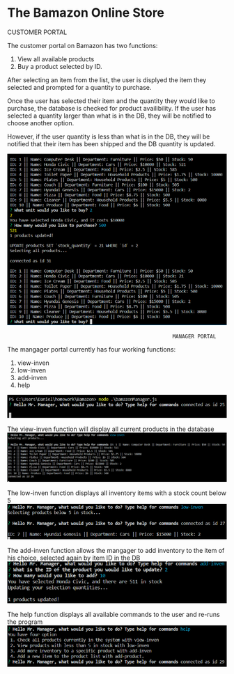 

The Bamazon Online Store
=======================================================================================================================================
CUSTOMER PORTAL

The customer portal on Bamazon has two functions:
1. View all available products
2. Buy a product selected by ID.




After selecting an item from the list, the user is displyed the item they selected and prompted for a quantity to purchase.



Once the user has selected their item and the quantity they would like to purchase, the database is checked for product availibility.
If the user has selected a quantity larger than what is in the DB, they will be notified to choose another option.

However, if the user quantity is less than what is in the DB, they will be notified that their item has been shipped and the DB quantity is updated.


<img src="https://github.com/danielp28/Bamazon/blob/master/images/cust-portal.PNG">

                                                         MANAGER PORTAL

The mangager portal currently has four working functions:
1) view-inven
2) low-inven
3) add-inven
4) help

<img src="https://github.com/danielp28/Bamazon/blob/master/images/init-prompt.PNG">

The view-inven function will display all current products in the database
<img src="https://github.com/danielp28/Bamazon/blob/master/images/mang-read.PNG">
 

The low-inven function displays all inventory items with a stock count below 5
<img src="https://github.com/danielp28/Bamazon/blob/master/images/low-inven.PNG">


The add-inven function allows the mangager to add inventory to the item of his choice, selected again by item ID in the DB
<img src="https://github.com/danielp28/Bamazon/blob/master/images/add-inven.PNG">


The help function displays all available commands to the user and re-runs the program
<img src="https://github.com/danielp28/Bamazon/blob/master/images/mang-help.PNG">
